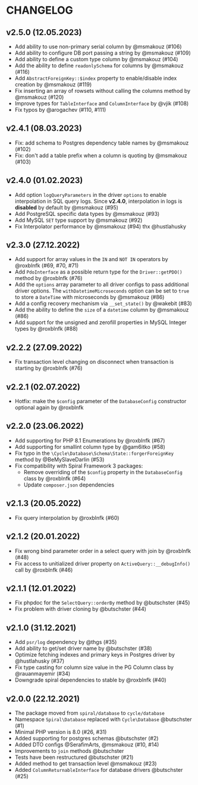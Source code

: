 # CHANGELOG

v2.5.0 (12.05.2023)
-------------------
- Add ability to use non-primary serial column by @msmakouz (#106)
- Add ability to configure DB port passing a string by @msmakouz (#109)
- Add ability to define a custom type column by @msmakouz (#104)
- Add the ability to define `readonlySchema` for columns by @msmakouz (#116)
- Add `AbstractForeignKey::$index` property to enable/disable index creation by @msmakouz (#119)
- Fix inserting an array of rowsets without calling the columns method by @msmakouz (#120)
- Improve types for `TableInterface` and `ColumnInterface` by @vjik (#108)
- Fix typos by @arogachev (#110, #111)

v2.4.1 (08.03.2023)
-------------------
- Fix: add schema to Postgres dependency table names by @msmakouz (#102)
- Fix: don't add a table prefix when a column is quoting by @msmakouz (#103)

v2.4.0 (01.02.2023)
-------------------
- Add option `logQueryParameters` in the driver `options` to enable interpolation in SQL query logs. 
  Since **v2.4.0**, interpolation in logs is **disabled** by default by @msmakouz (#95)
- Add PostgreSQL specific data types by @msmakouz (#93)
- Add MySQL `SET` type support by @msmakouz (#92)
- Fix Interpolator performance by @msmakouz (#94) thx @hustlahusky

v2.3.0 (27.12.2022)
-------------------
- Add support for array values in the `IN` and `NOT IN` operators by @roxblnfk (#69, #70, #71)
- Add `PdoInterface` as a possible return type for the `Driver::getPDO()` method by @roxblnfk (#76)
- Add the `options` array parameter to all driver configs to pass additional driver options.
  The `withDatetimeMicroseconds` option can be set to `true` to store a `DateTime` with microseconds by @msmakouz (#86)
- Add a config recovery mechanism via `__set_state()` by @wakebit (#83)
- Add the ability to define the `size` of a `datetime` column by @msmakouz (#86)
- Add support for the unsigned and zerofill properties in MySQL Integer types by @roxblnfk (#88)

v2.2.2 (27.09.2022)
-------------------
- Fix transaction level changing on disconnect when transaction is starting by @roxblnfk (#76)

v2.2.1 (02.07.2022)
-------------------
- Hotfix: make the `$config` parameter of the `DatabaseConfig` constructor optional again by @roxblnfk

v2.2.0 (23.06.2022)
-------------------
- Add supporting for PHP 8.1 Enumerations by @roxblnfk (#67)
- Add supporting for smallint column type by @gam6itko (#58)
- Fix typo in the `\Cycle\Database\Schema\State::forgerForeignKey` method by @BeMySlaveDarlin (#53)
- Fix compatibility with Spiral Framework 3 packages:
  - Remove overriding of the `$config` property in the `DatabaseConfig` class by @roxblnfk (#64)
  - Update `composer.json` dependencies

v2.1.3 (20.05.2022)
-------------------
- Fix query interpolation by @roxblnfk (#60)

v2.1.2 (20.01.2022)
-------------------
- Fix wrong bind parameter order in a select query with join by @roxblnfk (#48)
- Fix access to unitialized driver property on `ActiveQuery::__debugInfo()` call by @roxblnfk (#46)

v2.1.1 (12.01.2022)
-------------------
- Fix phpdoc for the `SelectQuery::orderBy` method by @butschster (#45)
- Fix problem with driver cloning by @butschster (#44)

v2.1.0 (31.12.2021)
-------------------
- Add `psr/log` dependency by @thgs (#35)
- Add ability to get/set driver name by @butschster (#38)
- Optimize fetching indexes and primary keys in Postgres driver by @hustlahusky (#37)
- Fix type casting for column size value in the PG Column class by @rauanmayemir (#34)
- Downgrade spiral dependencies to stable by @roxblnfk (#40)

v2.0.0 (22.12.2021)
-------------------
- The package moved from `spiral/database` to `cycle/database`
- Namespace `Spiral\Database` replaced with `Cycle\Database` @butschster (#1)
- Minimal PHP version is 8.0 (#26, #31)
- Added supporting for postgres schemas @butschster (#2)
- Added DTO configs @SerafimArts, @msmakouz  (#10, #14)
- Improvements to `join` methods @butschster
- Tests have been restructured @butschster (#21)
- Added method to get transaction level @msmakouz (#23)
- Added `ColumnReturnableInterface` for database drivers @butschster (#25)
